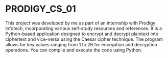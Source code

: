 # PRODIGY_CS_01
This project was developed by me as part of an internship with Prodigy Infotech, incorporating various self-study resources and references. It is a Python-based application designed to encrypt and decrypt plaintext into ciphertext and vice-versa using the Caesar cipher technique. The program allows for key values ranging from 1 to 26 for encryption and decryption operations. You can compile and execute the code using Python.
